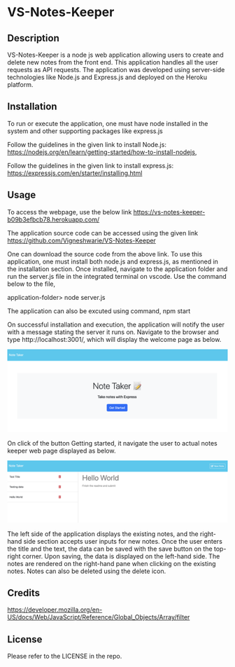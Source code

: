 # VS-Notes-Keeper

## Description
VS-Notes-Keeper is a node js web application allowing users to create and delete new notes from the front end. This application handles all the user requests as API requests. The application was developed using server-side technologies like Node.js and Express.js and deployed on the Heroku platform. 

## Installation

To run or execute the application, one must have node installed in the system and other supporting packages like express.js

Follow the guidelines in the given link to install Node.js: https://nodejs.org/en/learn/getting-started/how-to-install-nodejs, 

Follow the guidelines in the given link to install express.js: https://expressjs.com/en/starter/installing.html 

## Usage

To access the webpage, use the below link  https://vs-notes-keeper-b09b3efbcb78.herokuapp.com/

The application source code can be accessed using the given link https://github.com/Vigneshwarie/VS-Notes-Keeper

One can download the source code from the above link. To use this application, one must install both node.js and express.js, as mentioned in the installation section. Once installed, navigate to the application folder and run the server.js file in the integrated terminal on vscode. Use the command below to the file,

application-folder> node server.js

The application can also be excuted using command, npm start

On successful installation and execution, the application will notify the user with a message stating the server it runs on. Navigate to the browser and type http://localhost:3001/, which will display the welcome page as below. 

![Alt text](public/assets/images/HomeNotesPage.png)

On click of the button Getting started, it navigate the user to actual notes keeper web page displayed as below. 

![Alt text](public/assets/images/NotesMainPage.png)

The left side of the application displays the existing notes, and the right-hand side section accepts user inputs for new notes. Once the user enters the title and the text, the data can be saved with the save button on the top-right corner. Upon saving, the data is displayed on the left-hand side. The notes are rendered on the right-hand pane when clicking on the existing notes. Notes can also be deleted using the delete icon.

## Credits

https://developer.mozilla.org/en-US/docs/Web/JavaScript/Reference/Global_Objects/Array/filter

## License

Please refer to the LICENSE in the repo.
